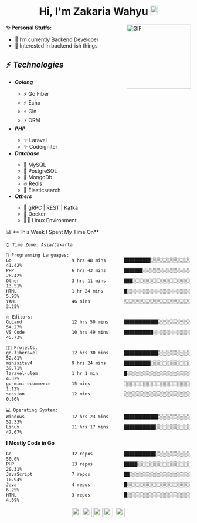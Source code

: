 <h1 align="center">Hi, I'm Zakaria Wahyu <img src="https://github.com/TheDudeThatCode/TheDudeThatCode/blob/master/Assets/Hi.gif" width="20px" height="25px"></h1>

<img align="right" alt="GIF" height="175px" src="https://www.nayakapratama.co.id/wp-content/uploads/2019/07/Website-Maintenance.gif" />

**✨ Personal Stuffs:**
- 🔭 I’m currently Backend Developer
- 🌱 Interested in backend-ish things

<h2>⚡ <i>Technologies</i></h2>
<ul>
<li><strong><i>Golang</i></strong></li>
  <ul>
    <li>⚡ Go Fiber</li>
    <li>⚡ Echo</li>
    <li>⚡ Gin</li>
    <li>⚡ ORM</li>
  </ul>
<li><strong><i>PHP</i></strong></li>
  <ul>
    <li>✨ Laravel</li>
    <li>✨ Codeigniter</li>
  </ul>
<li><strong><i>Database</i></strong></li>
  <ul>
    <li>🐬 MySQL</li>
    <li>🐘 PostgreSQL</li>
    <li>🍃 MongoDb</li>
    <li>🔥 Redis</li>
    <li>🔎 Elasticsearch</li>
  </ul>
  <li><strong><i>Others</i></strong></li>
  <ul>
    <li>💫 gRPC | REST | Kafka</li>
    <li>🐳 Docker</li>
    <li>👨‍💻 Linux Environment</li>
  </ul>
</ul>
<!--START_SECTION:waka-->
📊 **This Week I Spent My Time On** 

```text
⌚︎ Time Zone: Asia/Jakarta

💬 Programming Languages: 
Go                       9 hrs 48 mins       ██████████░░░░░░░░░░░░░░░   41.42% 
PHP                      6 hrs 43 mins       ███████░░░░░░░░░░░░░░░░░░   28.42% 
Other                    3 hrs 11 mins       ███░░░░░░░░░░░░░░░░░░░░░░   13.51% 
HTML                     1 hr 24 mins        █░░░░░░░░░░░░░░░░░░░░░░░░   5.95% 
YAML                     46 mins             ░░░░░░░░░░░░░░░░░░░░░░░░░   3.25%

🔥 Editors: 
GoLand                   12 hrs 50 mins      █████████████░░░░░░░░░░░░   54.27% 
VS Code                  10 hrs 49 mins      ███████████░░░░░░░░░░░░░░   45.73%

🐱‍💻 Projects: 
go-fiberavel             12 hrs 30 mins      █████████████░░░░░░░░░░░░   52.81% 
minisitev4               9 hrs 24 mins       ██████████░░░░░░░░░░░░░░░   39.71% 
laravel-ulem             1 hr 1 min          █░░░░░░░░░░░░░░░░░░░░░░░░   4.32% 
go-mini-ecommerce        15 mins             ░░░░░░░░░░░░░░░░░░░░░░░░░   1.12% 
session                  12 mins             ░░░░░░░░░░░░░░░░░░░░░░░░░   0.86%

💻 Operating System: 
Windows                  12 hrs 23 mins      █████████████░░░░░░░░░░░░   52.33% 
Linux                    11 hrs 17 mins      ████████████░░░░░░░░░░░░░   47.67%

```

**I Mostly Code in Go** 

```text
Go                       32 repos            ████████████░░░░░░░░░░░░░   50.0% 
PHP                      13 repos            █████░░░░░░░░░░░░░░░░░░░░   20.31% 
JavaScript               7 repos             ██░░░░░░░░░░░░░░░░░░░░░░░   10.94% 
Java                     4 repos             █░░░░░░░░░░░░░░░░░░░░░░░░   6.25% 
HTML                     3 repos             █░░░░░░░░░░░░░░░░░░░░░░░░   4.69%

```



<!--END_SECTION:waka-->

<p align="center">
<a href="https://www.linkedin.com/in/zakariawahyu" target="_blank"><img src="https://img.shields.io/badge/linkedin-%230077B5.svg?&style=for-the-badge&logo=linkedin&logoColor=white" height=25></a>
<a href="https://medium.com/@zakariawahyu" target="_blank"><img src="https://img.shields.io/badge/Medium-12100E?style=for-the-badge&logo=medium&logoColor=white" height=25></a>
<a href="https://medium.com/@zakariawahyu" target="_blank"><img src="https://img.shields.io/badge/Portfolio-2300843e?style=for-the-badge&logo=About.me&logoColor=white" height=25></a>
<a href="https://www.twitter.com/_zakariawahyu" target="_blank"><img src="https://img.shields.io/badge/twitter-%231DA1F2.svg?&style=for-the-badge&logo=twitter&logoColor=white" height=25></a> 
<a href="https://www.instagram.com/_zakariawahyu" target="_blank"><img src="https://img.shields.io/badge/instagram-%23E4405F.svg?&style=for-the-badge&logo=instagram&logoColor=white" height=25></a>
